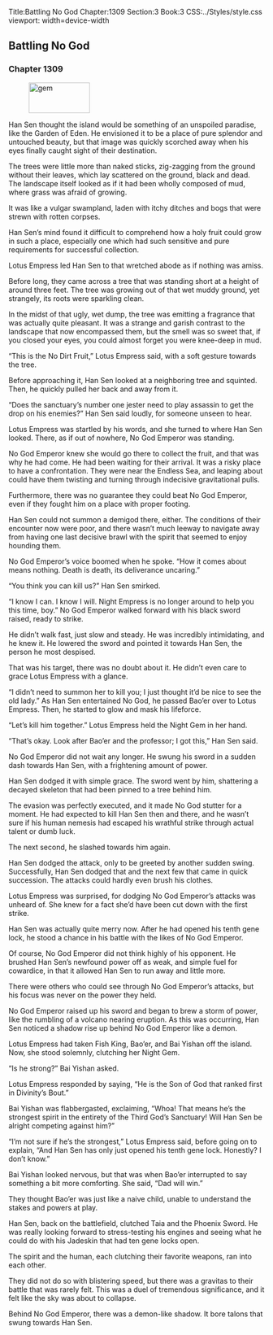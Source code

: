 Title:Battling No God 
Chapter:1309 
Section:3 
Book:3 
CSS:../Styles/style.css 
viewport: width=device-width
  
## Battling No God
### Chapter 1309
  
<figure>
	<img src="../Images/gem.gif" alt="gem" id="gem" width="120" height="60" />
</figure>
  

  
Han Sen thought the island would be something of an unspoiled paradise, like the Garden of Eden. He envisioned it to be a place of pure splendor and untouched beauty, but that image was quickly scorched away when his eyes finally caught sight of their destination.

The trees were little more than naked sticks, zig-zagging from the ground without their leaves, which lay scattered on the ground, black and dead. The landscape itself looked as if it had been wholly composed of mud, where grass was afraid of growing.

It was like a vulgar swampland, laden with itchy ditches and bogs that were strewn with rotten corpses.

Han Sen’s mind found it difficult to comprehend how a holy fruit could grow in such a place, especially one which had such sensitive and pure requirements for successful collection.

Lotus Empress led Han Sen to that wretched abode as if nothing was amiss.

Before long, they came across a tree that was standing short at a height of around three feet. The tree was growing out of that wet muddy ground, yet strangely, its roots were sparkling clean.

In the midst of that ugly, wet dump, the tree was emitting a fragrance that was actually quite pleasant. It was a strange and garish contrast to the landscape that now encompassed them, but the smell was so sweet that, if you closed your eyes, you could almost forget you were knee-deep in mud.

“This is the No Dirt Fruit,” Lotus Empress said, with a soft gesture towards the tree.

Before approaching it, Han Sen looked at a neighboring tree and squinted. Then, he quickly pulled her back and away from it.

“Does the sanctuary’s number one jester need to play assassin to get the drop on his enemies?” Han Sen said loudly, for someone unseen to hear.

Lotus Empress was startled by his words, and she turned to where Han Sen looked. There, as if out of nowhere, No God Emperor was standing.

No God Emperor knew she would go there to collect the fruit, and that was why he had come. He had been waiting for their arrival. It was a risky place to have a confrontation. They were near the Endless Sea, and leaping about could have them twisting and turning through indecisive gravitational pulls.

Furthermore, there was no guarantee they could beat No God Emperor, even if they fought him on a place with proper footing.

Han Sen could not summon a demigod there, either. The conditions of their encounter now were poor, and there wasn’t much leeway to navigate away from having one last decisive brawl with the spirit that seemed to enjoy hounding them.

No God Emperor’s voice boomed when he spoke. “How it comes about means nothing. Death is death, its deliverance uncaring.”

“You think you can kill us?” Han Sen smirked.

“I know I can. I know I will. Night Empress is no longer around to help you this time, boy.” No God Emperor walked forward with his black sword raised, ready to strike.

He didn’t walk fast, just slow and steady. He was incredibly intimidating, and he knew it. He lowered the sword and pointed it towards Han Sen, the person he most despised.

That was his target, there was no doubt about it. He didn’t even care to grace Lotus Empress with a glance.

“I didn’t need to summon her to kill you; I just thought it’d be nice to see the old lady.” As Han Sen entertained No God, he passed Bao’er over to Lotus Empress. Then, he started to glow and mask his lifeforce.

“Let’s kill him together.” Lotus Empress held the Night Gem in her hand.

“That’s okay. Look after Bao’er and the professor; I got this,” Han Sen said.

No God Emperor did not wait any longer. He swung his sword in a sudden dash towards Han Sen, with a frightening amount of power.

Han Sen dodged it with simple grace. The sword went by him, shattering a decayed skeleton that had been pinned to a tree behind him.

The evasion was perfectly executed, and it made No God stutter for a moment. He had expected to kill Han Sen then and there, and he wasn’t sure if his human nemesis had escaped his wrathful strike through actual talent or dumb luck.

The next second, he slashed towards him again.

Han Sen dodged the attack, only to be greeted by another sudden swing. Successfully, Han Sen dodged that and the next few that came in quick succession. The attacks could hardly even brush his clothes.

Lotus Empress was surprised, for dodging No God Emperor’s attacks was unheard of. She knew for a fact she’d have been cut down with the first strike.

Han Sen was actually quite merry now. After he had opened his tenth gene lock, he stood a chance in his battle with the likes of No God Emperor.

Of course, No God Emperor did not think highly of his opponent. He brushed Han Sen’s newfound power off as weak, and simple fuel for cowardice, in that it allowed Han Sen to run away and little more.

There were others who could see through No God Emperor’s attacks, but his focus was never on the power they held.

No God Emperor raised up his sword and began to brew a storm of power, like the rumbling of a volcano nearing eruption. As this was occurring, Han Sen noticed a shadow rise up behind No God Emperor like a demon.

Lotus Empress had taken Fish King, Bao’er, and Bai Yishan off the island. Now, she stood solemnly, clutching her Night Gem.

“Is he strong?” Bai Yishan asked.

Lotus Empress responded by saying, “He is the Son of God that ranked first in Divinity’s Bout.”

Bai Yishan was flabbergasted, exclaiming, “Whoa! That means he’s the strongest spirit in the entirety of the Third God’s Sanctuary! Will Han Sen be alright competing against him?”

“I’m not sure if he’s the strongest,” Lotus Empress said, before going on to explain, “And Han Sen has only just opened his tenth gene lock. Honestly? I don’t know.”

Bai Yishan looked nervous, but that was when Bao’er interrupted to say something a bit more comforting. She said, “Dad will win.”

They thought Bao’er was just like a naive child, unable to understand the stakes and powers at play.

Han Sen, back on the battlefield, clutched Taia and the Phoenix Sword. He was really looking forward to stress-testing his engines and seeing what he could do with his Jadeskin that had ten gene locks open.

The spirit and the human, each clutching their favorite weapons, ran into each other.

They did not do so with blistering speed, but there was a gravitas to their battle that was rarely felt. This was a duel of tremendous significance, and it felt like the sky was about to collapse.

Behind No God Emperor, there was a demon-like shadow. It bore talons that swung towards Han Sen.